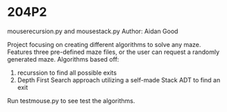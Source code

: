 # 204P2
mouserecursion.py and mousestack.py Author: Aidan Good

Project focusing on creating different algorithms to solve any maze.
Features three pre-defined maze files, or the user can request a randomly generated maze.
Algorithms based off:
  1. recurssion to find all possible exits
  2. Depth First Search approach utilizing a self-made Stack ADT to find an exit

Run testmouse.py to see test the algorithms.
